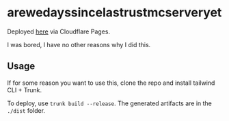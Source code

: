 # arewedayssincelastrustmcserveryet

Deployed [here](https://arewedayssincelastrustmcserveryet.pages.dev/) via Cloudflare Pages.

I was bored, I have no other reasons why I did this.

## Usage

If for some reason you want to use this, clone the repo and install tailwind CLI + Trunk.

To deploy, use `trunk build --release`. The generated artifacts are in the `./dist` folder.
